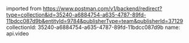 imported from https://www.postman.com/v1/backend/redirect?type=collection&id=35240-a6884754-a635-4787-89fd-11bdcc087d9b&entityId=9784&publisherType=team&publisherId=37129
collectionId: 35240-a6884754-a635-4787-89fd-11bdcc087d9b
name: api.video